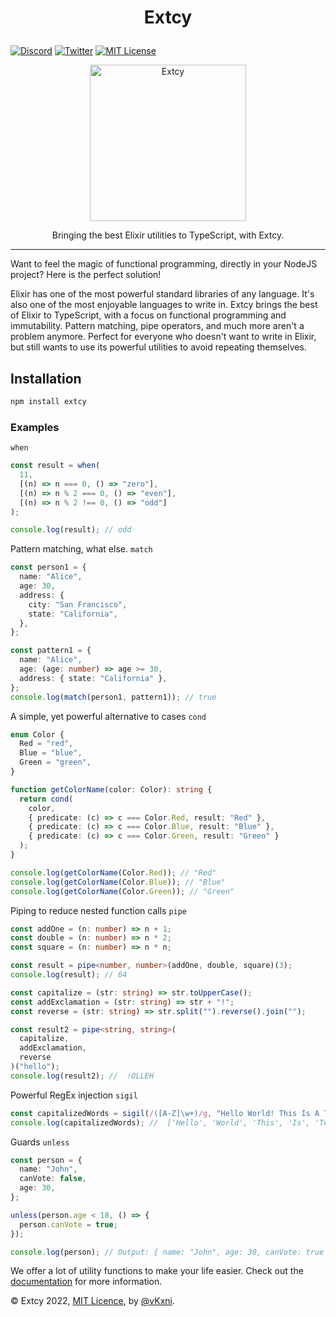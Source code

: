 # <p align="center">Extcy</p>

[![Discord](https://img.shields.io/discord/823720615965622323.svg?style=for-the-badge)](https://discord.gg/UDNcTrBagN)
[![Twitter](https://img.shields.io/badge/Twitter-1DA1F2?style=for-the-badge&logo=twitter&logoColor=white)](https://twitter.com/vkxni)
[![MIT License](https://img.shields.io/badge/license-MIT-blue.svg?style=for-the-badge)](https://github.com/alelievr/Mixture/blob/master/LICENSE)

<p align="center">
<img src="exts.png"  alt="Extcy" width="250" height="250"/></a>
<p>

<p align="center">
Bringing the best Elixir utilities to TypeScript, with Extcy.
<p>

---

Want to feel the magic of functional programming, directly in your NodeJS project? Here is the perfect solution!

Elixir has one of the most powerful standard libraries of any language. It's also one of the most enjoyable languages to write in. Extcy brings the best of Elixir to TypeScript, with a focus on functional programming and immutability. Pattern matching, pipe operators, and much more aren't a problem anymore. Perfect for everyone who doesn't want to write in Elixir, but still wants to use its powerful utilities to avoid repeating themselves.

## Installation

```bash
npm install extcy
```

### Examples

`when`

```ts
const result = when(
  11,
  [(n) => n === 0, () => "zero"],
  [(n) => n % 2 === 0, () => "even"],
  [(n) => n % 2 !== 0, () => "odd"]
);

console.log(result); // odd
```

Pattern matching, what else. `match`

```ts
const person1 = {
  name: "Alice",
  age: 30,
  address: {
    city: "San Francisco",
    state: "California",
  },
};

const pattern1 = {
  name: "Alice",
  age: (age: number) => age >= 30,
  address: { state: "California" },
};
console.log(match(person1, pattern1)); // true
```

A simple, yet powerful alternative to cases `cond`

```ts
enum Color {
  Red = "red",
  Blue = "blue",
  Green = "green",
}

function getColorName(color: Color): string {
  return cond(
    color,
    { predicate: (c) => c === Color.Red, result: "Red" },
    { predicate: (c) => c === Color.Blue, result: "Blue" },
    { predicate: (c) => c === Color.Green, result: "Green" }
  );
}

console.log(getColorName(Color.Red)); // "Red"
console.log(getColorName(Color.Blue)); // "Blue"
console.log(getColorName(Color.Green)); // "Green"
```

Piping to reduce nested function calls `pipe`

```ts
const addOne = (n: number) => n + 1;
const double = (n: number) => n * 2;
const square = (n: number) => n * n;

const result = pipe<number, number>(addOne, double, square)(3);
console.log(result); // 64

const capitalize = (str: string) => str.toUpperCase();
const addExclamation = (str: string) => str + "!";
const reverse = (str: string) => str.split("").reverse().join("");

const result2 = pipe<string, string>(
  capitalize,
  addExclamation,
  reverse
)("hello");
console.log(result2); //  !OLLEH
```

Powerful RegEx injection `sigil`

```ts
const capitalizedWords = sigil(/([A-Z]\w+)/g, "Hello World! This Is A Test");
console.log(capitalizedWords); //  ['Hello', 'World', 'This', 'Is', 'Test']
```

Guards `unless`

```ts
const person = {
  name: "John",
  canVote: false,
  age: 30,
};

unless(person.age < 18, () => {
  person.canVote = true;
});

console.log(person); // Output: { name: "John", age: 30, canVote: true }
```

We offer a lot of utility functions to make your life easier. 
Check out the [documentation](https://extcy.js.org) for more information.

© Extcy 2022, [MIT Licence](/LICENSE), by [@vKxni](https://github.com/vKxni).
